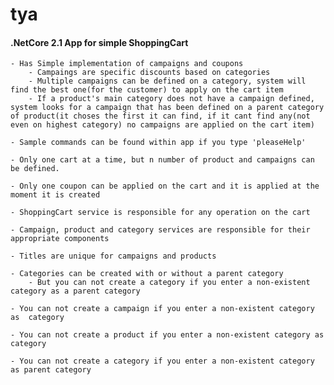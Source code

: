 # tya


#### .NetCore 2.1 App for simple ShoppingCart 

    - Has Simple implementation of campaigns and coupons
        - Campaings are specific discounts based on categories
        - Multiple campaigns can be defined on a category, system will find the best one(for the customer) to apply on the cart item
        - If a product's main category does not have a campaign defined, system looks for a campaign that has been defined on a parent category of product(it choses the first it can find, if it cant find any(not even on highest category) no campaigns are applied on the cart item)

    - Sample commands can be found within app if you type 'pleaseHelp'

    - Only one cart at a time, but n number of product and campaigns can be defined.

    - Only one coupon can be applied on the cart and it is applied at the moment it is created

    - ShoppingCart service is responsible for any operation on the cart

    - Campaign, product and category services are responsible for their appropriate components

    - Titles are unique for campaigns and products

    - Categories can be created with or without a parent category
        - But you can not create a category if you enter a non-existent category as a parent category

    - You can not create a campaign if you enter a non-existent category as  category
    
    - You can not create a product if you enter a non-existent category as  category

    - You can not create a category if you enter a non-existent category as parent category
